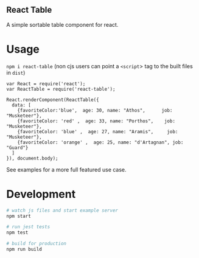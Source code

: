React Table
---

A simple sortable table component for react.

# Usage

`npm i react-table` (non cjs users can point a `<script`> tag to the built files in `dist`)

```javasript
var React = require('react');
var ReactTable = require('react-table');

React.renderComponent(ReactTable({
  data: [
    {favoriteColor:'blue',  age: 30, name: "Athos",      job: "Musketeer"},
    {favoriteColor: 'red' ,  age: 33, name: "Porthos",    job: "Musketeer"},
    {favoriteColor: 'blue' ,  age: 27, name: "Aramis",     job: "Musketeer"},
    {favoriteColor: 'orange' ,  age: 25, name: "d'Artagnan", job: "Guard"}
  ]
}), document.body);
```

See examples for a more full featured use case.

# Development

```bash
# watch js files and start example server
npm start

# run jest tests
npm test

# build for production
npm run build
```
